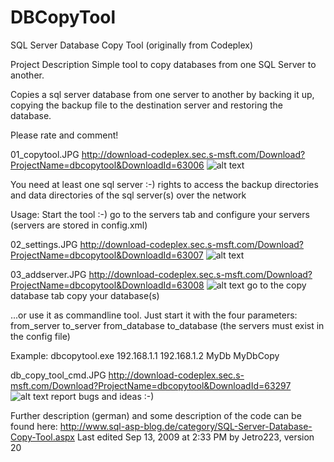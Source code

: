 # DBCopyTool
SQL Server Database Copy Tool (originally from Codeplex)

Project Description
Simple tool to copy databases from one SQL Server to another.

Copies a sql server database from one server to another by backing it up, copying the backup file to the destination server and restoring the database.

Please rate and comment! 

01_copytool.JPG
http://download-codeplex.sec.s-msft.com/Download?ProjectName=dbcopytool&DownloadId=63006
![alt text](http://download-codeplex.sec.s-msft.com/Download?ProjectName=dbcopytool&DownloadId=63006)

You need
at least one sql server :-)
rights to access the backup directories and data directories of the sql server(s) over the network

Usage:
Start the tool :-)
go to the servers tab and configure your servers (servers are stored in config.xml)

02_settings.JPG
http://download-codeplex.sec.s-msft.com/Download?ProjectName=dbcopytool&DownloadId=63007
![alt text](http://download-codeplex.sec.s-msft.com/Download?ProjectName=dbcopytool&DownloadId=63007)

03_addserver.JPG
http://download-codeplex.sec.s-msft.com/Download?ProjectName=dbcopytool&DownloadId=63008
![alt text](http://download-codeplex.sec.s-msft.com/Download?ProjectName=dbcopytool&DownloadId=63008)
go to the copy database tab
copy your database(s)

...or use it as commandline tool. Just start it with the four parameters: from_server to_server from_database to_database (the servers must exist in the config file)

Example:
dbcopytool.exe 192.168.1.1 192.168.1.2 MyDb MyDbCopy

db_copy_tool_cmd.JPG
http://download-codeplex.sec.s-msft.com/Download?ProjectName=dbcopytool&DownloadId=63297
![alt text](http://download-codeplex.sec.s-msft.com/Download?ProjectName=dbcopytool&DownloadId=63297)
report bugs and ideas :-)

Further description (german) and some description of the code can be found here: http://www.sql-asp-blog.de/category/SQL-Server-Database-Copy-Tool.aspx
Last edited Sep 13, 2009 at 2:33 PM by Jetro223, version 20